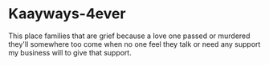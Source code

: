 # Kaayways-4ever
This place families that are grief because a love one passed or murdered they'll somewhere too come when no one feel they talk or need any support my business will to give that support.
